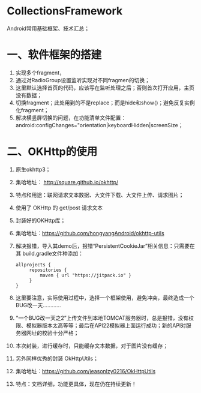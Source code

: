 # CollectionsFramework
Android常用基础框架、技术汇总；
# 一、软件框架的搭建
1. 实现多个fragment，
2. 通过对RadioGroup设置监听实现对不同fragmen的切换；
3. 这里默认选择首页的代码，应该写在监听处理之后；否则首次打开应用，主页没有数据；
4. 切换fragment；此处用到的不是replace；而是hide和show()；避免反复实例化fragment；
5. 解决横竖屏切换的问题，在功能清单文件配置：android:configChanges="orientation|keyboardHidden|screenSize；

# 二、OKHttp的使用
1. 原生okhttp3；
   
1. 集哈地址： http://square.github.io/okhttp/
2. 特点和用途：联网请求文本数据、大文件下载、大文件上传、请求图片；
3. 使用了 OKHttp 的 get/post 请求文本
2. 封装好的OKHttp库；
   
1. 集哈地址：https://github.com/hongyangAndroid/okhttp-utils
2. 解决报错，导入其demo后，报错“PersistentCookieJar”相关信息：只需要在其 build.gradle文件种添加：
       
    ```
    allprojects {
         repositories {
             maven { url "https://jitpack.io" }
         }
    }
    ```
3. 这里要注意，实际使用过程中，选择一个框架使用，避免冲突，最终造成一个BUG改一天…………
4. “一个BUG改一天之2”上传文件到本地TOMCAT服务器时，总是报错，没有权限、模拟器版本太高等等；最后在API22模拟器上面运行成功；新的API对服务器网址的校验十分严格；
5. 本次封装，进行缓存时，只能缓存文本数据，对于图片没有缓存；

3. 另外同样优秀的封装 OkHttpUtils；
    
1. 集哈地址：https://github.com/jeasonlzy0216/OkHttpUtils
2. 特点：文档详细，功能更具体，现在仍在持续更新！
  

  
